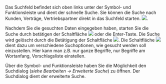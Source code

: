 Das Suchfeld befindet sich oben links unter der Symbol- und Funktionsleiste und dient der schnelle Suche.
Sie können die Suche nach Kunden, Verträge, Vertriebspartner direkt in das Suchfeld starten. ![](http://xpecto.github.io/docs/img/img_1425898635719.png). 

Nachdem Sie die gesuchten Daten eingegeben haben, starten Sie die Suche durch betätigen der Schaltfläche ![](http://xpecto.github.io/docs/img/img_1430301774652.png) oder die Enter-Taste. 
Die Suche wird gelöscht durch die Betätigung der Schaltfläche ![](http://xpecto.github.io/docs/img/img_1429098613885.png). 
Die Schaltfläche ![](http://xpecto.github.io/docs/img/img_1430302905891.png) dient dazu um verschiedene Suchoptionen, wie gesucht  werden soll einzustellen. Hier kann man z.B. nur ganze Begriffe, nur Begriffe am Wortanfang, Vorschlagsliste einstellen.

Über die Symbol- und Funktionsleiste haben Sie die Möglichkeit den Suchdialog (*siehe Bearbeiten → Erweiterte Suche*) zu öffnen. Der Suchdialog dient der erweiterte Suche. 